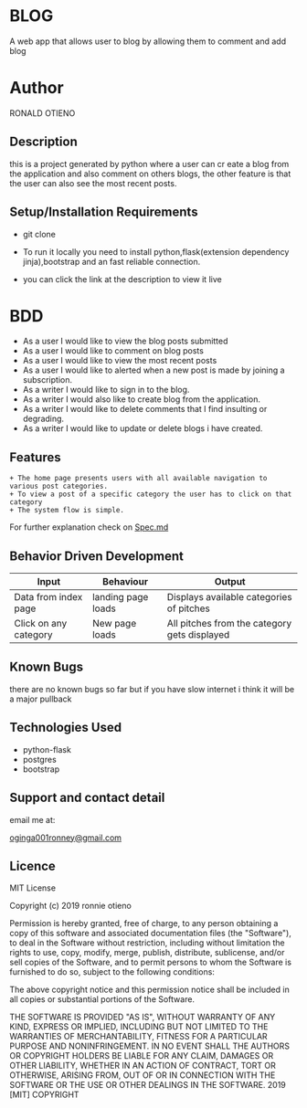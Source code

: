 # BLOG
A web app that allows user to blog by allowing them to comment and add blog

# Author

RONALD OTIENO

## Description

this is a project generated by python where a user can cr eate a blog from the application and also comment on others blogs, the other feature is that the user can also see the most recent posts.

## Setup/Installation Requirements

* git clone

* To run it locally you need to install python,flask(extension dependency jinja),bootstrap and an fast reliable connection.

* you can click the link at the description to view it live

# BDD

* As a user I would like to view the blog posts submitted
* As a user I would like to comment on blog posts
* As a user I would like to view the most recent posts
* As a user I would like to alerted when a new post is made by joining a subscription.
* As a writer I would like to sign in to the blog.
* As a writer I would also like to create blog from the application.
* As a writer I would like to delete comments that I find insulting or degrading.
* As a writer I would like to update or delete blogs i have created.
## Features
    + The home page presents users with all available navigation to various post categories.
    + To view a post of a specific category the user has to click on that category
    + The system flow is simple.
For further explanation check on [Spec.md](https://github.com/ronnieoginga/MY-BLOG/blob/master/SPECS.md)


## Behavior Driven Development
| Input            | Behaviour                         | Output                        |
| ------------------- | ----------------------------- | ----------------------------- |
| Data from index page | landing page loads | Displays available categories of pitches |
| Click on any category| New page loads | All pitches from the category gets displayed|

## Known Bugs

there are no known bugs so far but if you have slow internet i think it will be a major pullback
## Technologies Used

 * python-flask
 * postgres
 * bootstrap



## Support and contact detail

email me at:

oginga001ronney@gmail.com

## Licence

MIT License

Copyright (c) 2019 ronnie otieno

Permission is hereby granted, free of charge, to any person obtaining a copy
of this software and associated documentation files (the "Software"), to deal
in the Software without restriction, including without limitation the rights
to use, copy, modify, merge, publish, distribute, sublicense, and/or sell
copies of the Software, and to permit persons to whom the Software is
furnished to do so, subject to the following conditions:

The above copyright notice and this permission notice shall be included in all
copies or substantial portions of the Software.

THE SOFTWARE IS PROVIDED "AS IS", WITHOUT WARRANTY OF ANY KIND, EXPRESS OR
IMPLIED, INCLUDING BUT NOT LIMITED TO THE WARRANTIES OF MERCHANTABILITY,
FITNESS FOR A PARTICULAR PURPOSE AND NONINFRINGEMENT. IN NO EVENT SHALL THE
AUTHORS OR COPYRIGHT HOLDERS BE LIABLE FOR ANY CLAIM, DAMAGES OR OTHER
LIABILITY, WHETHER IN AN ACTION OF CONTRACT, TORT OR OTHERWISE, ARISING FROM,
OUT OF OR IN CONNECTION WITH THE SOFTWARE OR THE USE OR OTHER DEALINGS IN THE
SOFTWARE.
2019 [MIT] COPYRIGHT
